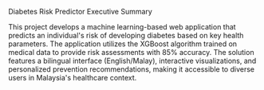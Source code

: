 Diabetes Risk Predictor
Executive Summary

This project develops a machine learning-based web application that predicts an individual's risk of developing diabetes based on key health parameters. The application utilizes the XGBoost algorithm trained on medical data to provide risk assessments with 85% accuracy. The solution features a bilingual interface (English/Malay), interactive visualizations, and personalized prevention recommendations, making it accessible to diverse users in Malaysia's healthcare context.
